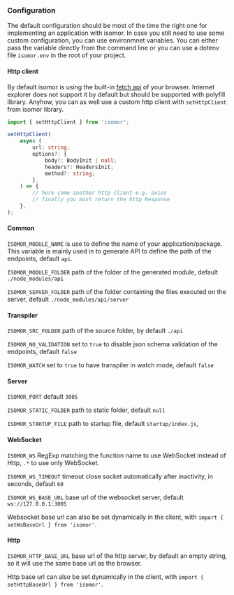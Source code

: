 ### Configuration

The default configuration should be most of the time the right one for implementing an application with isomor. In case you still need to use some custom configuration, you can use environmnet variables. You can either pass the variable directly from the command line or you can use a dotenv file `isomor.env` in the root of your project.

#### Http client

By default isomor is using the built-in [fetch api](https://developer.mozilla.org/en-US/docs/Web/API/Fetch_API) of your browser. Internet explorer does not support it by default but should be supported with polyfill library. Anyhow, you can as well use a custom http client with `setHttpClient` from isomor library.

```ts
import { setHttpClient } from 'isomor';

setHttpClient(
    async (
        url: string,
        options?: {
            body?: BodyInit | null;
            headers?: HeadersInit;
            method?: string;
        },
    ) => {
        // here come another http client e.g. axios
        // finally you must return the http Response
    },
);
```

#### Common

`ISOMOR_MODULE_NAME` is use to define the name of your application/package. This variable is mainly used in to generate API to define the path of the endpoints, default `api`.

`ISOMOR_MODULE_FOLDER` path of the folder of the generated module, default `./node_modules/api`

`ISOMOR_SERVER_FOLDER` path of the folder containing the files executed on the server, default `./node_modules/api/server`

#### Transpiler

`ISOMOR_SRC_FOLDER` path of the source folder, by default `./api`

`ISOMOR_NO_VALIDATION` set to `true` to disable json schema validation of the endpoints, default `false`

`ISOMOR_WATCH` set to `true` to have transpiler in watch mode, default `false`

#### Server

`ISOMOR_PORT` default `3005`

`ISOMOR_STATIC_FOLDER` path to static folder, default `null`

`ISOMOR_STARTUP_FILE` path to startup file, default `startup/index.js`,

#### WebSocket

`ISOMOR_WS` RegExp matching the function name to use WebSocket instead of Http, `.*` to use only WebSocket.

`ISOMOR_WS_TIMEOUT` timeout close socket automatically after inactivity, in seconds, default `60`

`ISOMOR_WS_BASE_URL` base url of the websocket server, default `ws://127.0.0.1:3005`

Websocket base url can also be set dynamically in the client, with `import { setWsBaseUrl } from 'isomor'`.

#### Http

`ISOMOR_HTTP_BASE_URL` base url of the http server, by default an empty string, so it will use the same base url as the browser.

Http base url can also be set dynamically in the client, with `import { setHttpBaseUrl } from 'isomor'`.
